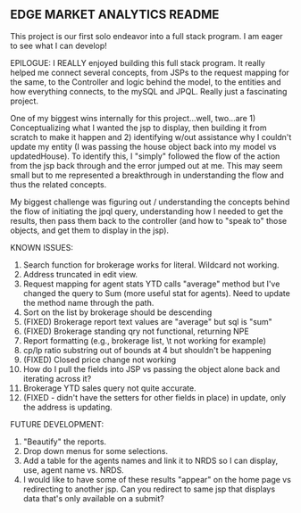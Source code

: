 ## EDGE MARKET ANALYTICS README

This project is our first solo endeavor into a full stack program. I am eager to see what I can develop!

EPILOGUE: I REALLY enjoyed building this full stack program. It really helped me connect several concepts, from JSPs to the request mapping for the same, to the Controller and logic behind the model, to the entities and how everything connects, to the mySQL and JPQL. Really just a fascinating project.

One of my biggest wins internally for this project...well, two...are 1) Conceptualizing what I wanted the jsp to display, then building it from scratch to make it happen and 2) identifying w/out assistance why I couldn't update my entity (I was passing the house object back into my model vs updatedHouse). To identify this, I "simply" followed the flow of the action from the jsp back through and the error jumped out at me. This may seem small but to me represented a breakthrough in understanding the flow and thus the related concepts.

My biggest challenge was figuring out / understanding the concepts behind the flow of initiating the jpql query, understanding how I needed to get the results, then pass them back to the controller (and how to "speak to" those objects, and get them to display in the jsp).

KNOWN ISSUES:
1. Search function for brokerage works for literal. Wildcard not working.
2. Address truncated in edit view.
3. Request mapping for agent stats YTD calls "average" method but I've changed the query to Sum (more useful stat for agents). Need to update the method name through the path.   
4. Sort on the list by brokerage should be descending
5. (FIXED) Brokerage report text values are "average" but sql is "sum"
6. (FIXED) Brokerage standing qry not functional, returning NPE
7. Report formatting (e.g., brokerage list, \t not working for example)
8. cp/lp ratio substring out of bounds at 4 but shouldn't be happening
9. (FIXED) Closed price change not working
10. How do I pull the fields into JSP vs passing the object alone back and iterating across it?
11. Brokerage YTD sales query not quite accurate.
12. (FIXED - didn't have the setters for other fields in place) in update, only the address is updating. 

FUTURE DEVELOPMENT:
1. "Beautify" the reports.
2. Drop down menus for some selections.
3. Add a table for the agents names and link it to NRDS so I can display, use, agent name vs. NRDS.
4. I would like to have some of these results "appear" on the home page vs redirecting to another jsp. Can you redirect to same jsp that displays data that's only available on a submit?
